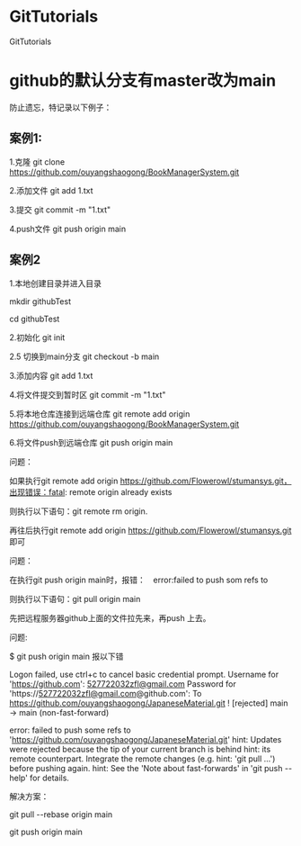 # GitTutorials
GitTutorials

# github的默认分支有master改为main

防止遗忘，特记录以下例子：
## 案例1:

1.克隆
git clone https://github.com/ouyangshaogong/BookManagerSystem.git

2.添加文件
git add 1.txt

3.提交
git commit -m "1.txt"

4.push文件
git push origin main

## 案例2

1.本地创建目录并进入目录

mkdir githubTest

cd githubTest

2.初始化
git init

2.5 切换到main分支
 git checkout -b main

3.添加内容
git add 1.txt

4.将文件提交到暂时区
git commit -m "1.txt"

5.将本地仓库连接到远端仓库
git remote add origin https://github.com/ouyangshaogong/BookManagerSystem.git

6.将文件push到远端仓库
git push origin main

问题：

如果执行git remote add origin https://github.com/Flowerowl/stumansys.git，出现错误：fatal: remote origin already exists 

则执行以下语句：git remote rm origin.

再往后执行git remote add origin https://github.com/Flowerowl/stumansys.git 即可

问题：

在执行git push origin main时，报错：　error:failed to push som refs to

则执行以下语句：git pull origin main

先把远程服务器github上面的文件拉先来，再push 上去。


问题:

$ git push origin main 报以下错

Logon failed, use ctrl+c to cancel basic credential prompt.
Username for 'https://github.com': 527722032zfl@gmail.com
Password for 'https://527722032zfl@gmail.com@github.com':
To https://github.com/ouyangshaogong/JapaneseMaterial.git
 ! [rejected]        main -> main (non-fast-forward)
 
 
error: failed to push some refs to 'https://github.com/ouyangshaogong/JapaneseMaterial.git'
hint: Updates were rejected because the tip of your current branch is behind
hint: its remote counterpart. Integrate the remote changes (e.g.
hint: 'git pull ...') before pushing again.
hint: See the 'Note about fast-forwards' in 'git push --help' for details.


解决方案：

git pull --rebase origin main

git push origin main


